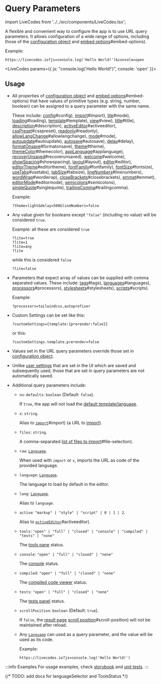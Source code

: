 # Query Parameters

import LiveCodes from '../../src/components/LiveCodes.tsx';

A flexible and convenient way to configure the app is to use URL query parameters.
It allows configuration of a wide range of options, including those of the [configuration object](./configuration-object.html.md) and [embed options](../sdk/js-ts.html.md)#embed-options).

<div style={{ clear: 'both' }}></div>
Example:

```
https://livecodes.io?js=console.log('Hello World!')&console=open
```

<LiveCodes params={{ js: "console.log('Hello World!')", console: 'open' }}></LiveCodes>

## Usage

- All properties of [configuration object](./configuration-object.html.md) and [embed options](../sdk/js-ts.html.md)#embed-options) that have values of primitive types (e.g. string, number, boolean) can be assigned to a query parameter with the same name.

  These include:
  [config](../sdk/js-ts.html.md)#config),
  [import](../sdk/js-ts.html.md)#import),
  [lite](../configuration/configuration-object.html.md)#mode),
  [loading](../sdk/js-ts.html.md)#loading),
  [template](../sdk/js-ts.html.md)#template),
  [view](../configuration/configuration-object.html.md)#view),
  [title](./configuration-object.html.md)#title),
  [description](./configuration-object.html.md)#description),
  [activeEditor](./configuration-object.html.md)#activeeditor),
  [cssPreset](./configuration-object.html.md)#csspreset),
  [readonly](./configuration-object.html.md)#readonly),
  [allowLangChange](./configuration-object.html.md)#allowlangchange),
  [mode](./configuration-object.html.md)#mode),
  [autoupdate](./configuration-object.html.md)#autoupdate),
  [autosave](./configuration-object.html.md)#autosave),
  [delay](./configuration-object.html.md)#delay),
  [formatOnsave](./configuration-object.html.md)#formatonsave),
  [theme](./configuration-object.html.md)#theme),
  [themeColor](./configuration-object.html.md)#themecolor),
  [appLanguage](./configuration-object.html.md)#applanguage),
  [recoverUnsaved](./configuration-object.html.md)#recoverunsaved),
  [welcome](./configuration-object.html.md)#welcome),
  [showSpacing](./configuration-object.html.md)#showspacing),
  [layout](./configuration-object.html.md)#layout),
  [editor](./configuration-object.html.md)#editor),
  [editorTheme](./configuration-object.html.md)#editortheme),
  [fontFamily](./configuration-object.html.md)#fontfamily),
  [fontSize](./configuration-object.html.md)#fontsize),
  [useTabs](./configuration-object.html.md)#usetabs),
  [tabSize](./configuration-object.html.md)#tabsize),
  [lineNumbers](./configuration-object.html.md)#linenumbers),
  [wordWrap](./configuration-object.html.md)#wordwrap),
  [closeBrackets](./configuration-object.html.md)#closebrackets),
  [emmet](./configuration-object.html.md)#emmet),
  [editorMode](./configuration-object.html.md)#editormode),
  [semicolons](./configuration-object.html.md)#semicolons),
  [singleQuote](./configuration-object.html.md)#singlequote),
  [trailingComma](./configuration-object.html.md)#trailingcomma).

  Example:

  ```
  ?theme=light&delay=500&lineNumbers=false
  ```

- Any value given for booleans except `"false"` (including no value) will be considered `true`.

  Example: all these are considered `true`

  ```
  ?lite=true
  ?lite=1
  ?lite=any
  ?lite
  ```

  while this is considered `false`

  ```
  ?lite=false
  ```

- Parameters that expect array of values can be supplied with comma separated values. These include:
  [tags](./configuration-object.html.md)#tags),
  [languages](./configuration-object.html.md)#languages),
  [processors](./configuration-object.html.md)#processors),
  [stylesheets](./configuration-object.html.md)#stylesheets),
  [scripts](./configuration-object.html.md)#scripts).

  Example:

  ```
  ?processors=tailwindcss,autoprefixer
  ```

- Custom Settings can be set like this:

  ```
  ?customSettings={template:{prerender:false}}
  ```

  or this:

  ```
  ?customSettings.template.prerender=false
  ```

- Values set in the URL query parameters override those set in [configuration object](./configuration-object.html.md).

- Unlike [user settings](../features/user-settings.html.md) that are set in the UI which are saved and subsequently used, those that are set in query parameters are not automatically saved.

- Additional query parameters include:

  - `no-defaults`: `boolean` (Default: `false`).

    If `true`, the app will not load the [default template/language](../features/default-template-language.html.md).

  - `x`: `string`.

    Alias to [`import`](../sdk/js-ts.html.md)#import) (a URL to [import](../features/import.html.md)).

  - `files`: `string`.

    A comma-separated [list of files to import](../features/import.html.md)#file-selection).

  - `raw`: [`Language`](../api/type-aliases/Language.md).

    When used with `import` or `x`, imports the URL as code of the provided language.

  - `language`: [`Language`](../api/type-aliases/Language.md).

    The language to load by default in the editor.

  - `lang`: [`Language`](../api/type-aliases/Language.md).

    Alias to `language`.

  - `active`: `"markup" | "style" | "script" | 0 | 1 | 2`.

    Alias to [`activeEditor`](./configuration-object.html.md)#activeeditor).

  - `tools`: `"open" | "full" | "closed" | "console" | "compiled" | "tests" | "none"`

    The [tools pane](../features/tools-pane.html.md) status.

  - `console`: `"open" | "full" | "closed" | "none"`

    The [console](../features/console.html.md) status.

  - `compiled`: `"open" | "full" | "closed" | "none"`

    The [compiled code viewer](../features/compiled-code.html.md) status.

  - `tests`: `"open" | "full" | "closed" | "none"`

    The [tests panel](../features/tests.html.md) status.

  - `scrollPosition`: `boolean` (Default: `true`).

    If `false`, the [result page](../features/result.html.md) [scroll position](../features/result.html.md)#scroll-position) will not be maintained after reload.

  - Any [`Language`](../api/type-aliases/Language.md) can used as a query parameter, and the value will be used as its code.

    Example:

    ```
    https://livecodes.io?js=console.log('Hello World!')
    ```

:::info Examples
For usage examples, check [storybook](pathname:///../stories/?path=/story/embed-options-params--select-language) and [unit tests](https://github.com/live-codes/livecodes/blob/develop/src/livecodes/config/__tests__/build-config.spec.ts).
:::

{/* TODO: add docs for languageSelector and ToolsStatus */}
